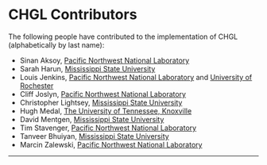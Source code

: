 CHGL Contributors
===================

The following people have contributed to the implementation of CHGL (alphabetically by last name):

* Sinan Aksoy, [Pacific Northwest National Laboratory]
* Sarah Harun, [Mississippi State University]
* Louis Jenkins, [Pacific Northwest National Laboratory] and [University of Rochester]
* Cliff Joslyn, [Pacific Northwest National Laboratory]
* Christopher Lightsey, [Mississippi State University]
* Hugh Medal, [The University of Tennessee, Knoxville]
* David Mentgen, [Mississippi State University]
* Tim Stavenger, [Pacific Northwest National Laboratory]
* Tanveer Bhuiyan, [Mississippi State University]
* Marcin Zalewski, [Pacific Northwest National Laboratory]


---

[Pacific Northwest National Laboratory]: http://www.pnnl.gov
[University of Rochester]: https://www.rochester.edu/
[The University of Tennessee, Knoxville]: https://www.utk.edu/
[Mississippi State University]: https://www.msstate.edu/
